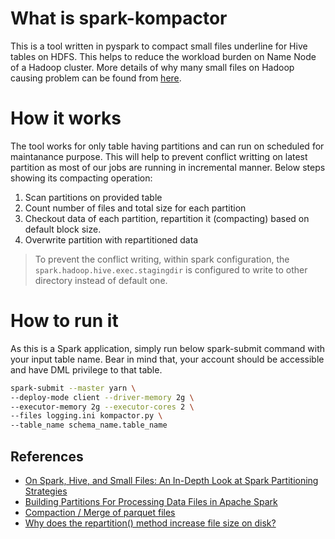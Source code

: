 # What is spark-kompactor
This is a tool written in pyspark to compact small files underline for Hive tables on HDFS. This helps to reduce the workload burden on Name Node of a Hadoop cluster. More details of why many small files on Hadoop causing problem can be found from [here](https://vanducng.dev/2020/12/05/Compact-multiple-small-files-on-HDFS/).

# How it works
The tool works for only table having partitions and can run on scheduled for maintanance purpose. This will help to prevent conflict writting on latest partition as most of our jobs are running in incremental manner. Below steps showing its compacting operation:

1. Scan partitions on provided table
1. Count number of files and total size for each partition
1. Checkout data of each partition, repartition it (compacting) based on default block size.
1. Overwrite partition with repartitioned data 

> To prevent the conflict writing, within spark configuration, the `spark.hadoop.hive.exec.stagingdir` is configured to write to other directory instead of default one.

# How to run it
As this is a Spark application, simply run below spark-submit command with your input table name. Bear in mind that, your account should be accessible and have DML privilege to that table.

```bash
spark-submit --master yarn \
--deploy-mode client --driver-memory 2g \
--executor-memory 2g --executor-cores 2 \
--files logging.ini kompactor.py \
--table_name schema_name.table_name
```

## References
* [On Spark, Hive, and Small Files: An In-Depth Look at Spark Partitioning Strategies](https://medium.com/airbnb-engineering/on-spark-hive-and-small-files-an-in-depth-look-at-spark-partitioning-strategies-a9a364f908)
* [Building Partitions For Processing Data Files in Apache Spark](https://medium.com/swlh/building-partitions-for-processing-data-files-in-apache-spark-2ca40209c9b7)
* [Compaction / Merge of parquet files](https://kontext.tech/column/spark/296/data-partitioning-in-spark-pyspark-in-depth-walkthrough)
* [Why does the repartition() method increase file size on disk?](https://stackoverflow.com/questions/54218006/why-does-the-repartition-method-increase-file-size-on-disk)
